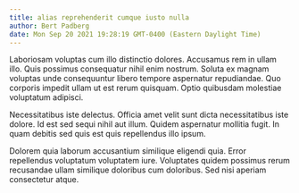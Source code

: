 ```yaml
---
title: alias reprehenderit cumque iusto nulla
author: Bert Padberg
date: Mon Sep 20 2021 19:28:19 GMT-0400 (Eastern Daylight Time)
---
```

Laboriosam voluptas cum illo distinctio dolores. Accusamus rem in ullam illo. Quis possimus consequatur nihil enim nostrum. Soluta ex magnam voluptas unde consequuntur libero tempore aspernatur repudiandae. Quo corporis impedit ullam ut est rerum quisquam. Optio quibusdam molestiae voluptatum adipisci.

 Necessitatibus iste delectus. Officia amet velit sunt dicta necessitatibus iste dolore. Id est sed sequi nihil aut illum. Quidem aspernatur mollitia fugit. In quam debitis sed quis est quis repellendus illo ipsum.

 Dolorem quia laborum accusantium similique eligendi quia. Error repellendus voluptatum voluptatem iure. Voluptates quidem possimus rerum recusandae ullam similique doloribus cum doloribus. Sed nisi aperiam consectetur atque.